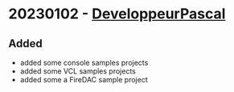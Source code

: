 # 20230102 - [DeveloppeurPascal](https://github.com/DeveloppeurPascal)

## Added

* added some console samples projects
* added some VCL samples projects
* added some a FireDAC sample project
